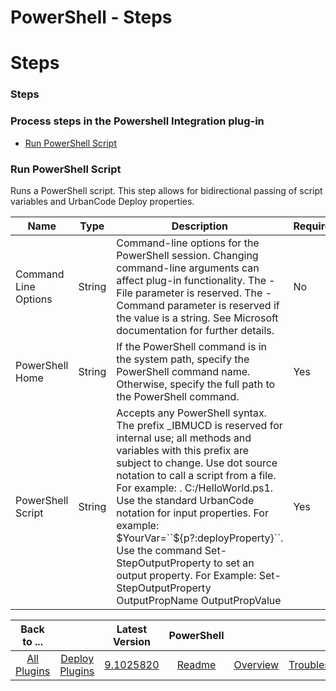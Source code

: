 
PowerShell - Steps
==================

# Steps



### Steps






### Process steps in the Powershell Integration plug-in


* [Run PowerShell Script](#run_powershell_script)




### Run PowerShell Script


Runs a PowerShell script. This step allows for bidirectional passing of script variables and UrbanCode Deploy properties.




| Name | Type | Description | Required |
| --- | --- | --- | --- |
| Command Line Options | String | Command-line options for the PowerShell session. Changing command-line arguments can affect plug-in functionality. The -File parameter is reserved. The -Command parameter is reserved if the value is a string. See Microsoft documentation for further details. | No |
| PowerShell Home | String | If the PowerShell command is in the system path, specify the PowerShell command name. Otherwise, specify the full path to the PowerShell command. | Yes |
| PowerShell Script | String | Accepts any PowerShell syntax. The prefix \_IBMUCD is reserved for internal use; all methods and variables with this prefix are subject to change. Use dot source notation to call a script from a file. For example: . C:/HelloWorld.ps1. Use the standard UrbanCode notation for input properties. For example: $YourVar=``${p?:deployProperty}``. Use the command Set-StepOutputProperty to set an output property. For Example: Set-StepOutputProperty OutputPropName OutputPropValue | Yes |





|Back to ...||Latest Version|PowerShell |||||
| :---: | :---: | :---: | :---: | :---: | :---: | :---: | :---: |
|[All Plugins](../../index.md)|[Deploy Plugins](../README.md)|[9.1025820](https://raw.githubusercontent.com/UrbanCode/IBM-UCD-PLUGINS/main/files/powershell-integration/PowerShell-Integration-9.1025820.zip)|[Readme](README.md)|[Overview](overview.md)|[Troubleshooting](troubleshooting.md)|[Usage](usage.md)|[Downloads](downloads.md)|

